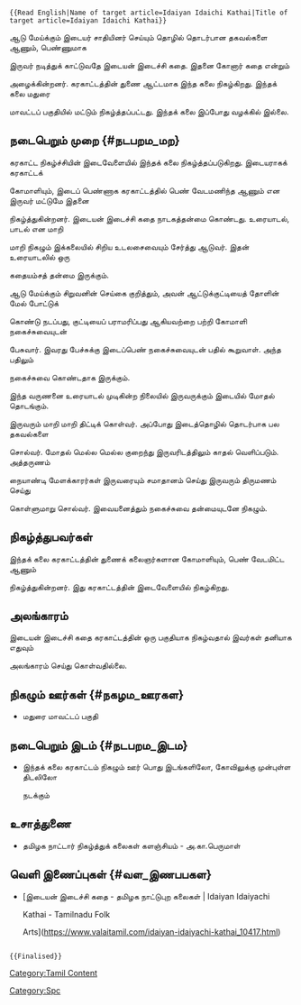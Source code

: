 ```{=mediawiki}
{{Read English|Name of target article=Idaiyan Idaichi Kathai|Title of target article=Idaiyan Idaichi Kathai}}
```
ஆடு மேய்க்கும் இடையர் சாதியினர் செய்யும் தொழில் தொடர்பான தகவல்களை ஆணும், பெண்ணுமாக
இருவர் நடித்துக் காட்டுவதே இடையன் இடைச்சி கதை. இதனை கோனார் கதை என்றும்
அழைக்கின்றனர். கரகாட்டத்தின் துணை ஆட்டமாக இந்த கலை நிகழ்கிறது. இந்தக் கலை மதுரை
மாவட்டப் பகுதியில் மட்டும் நிகழ்த்தப்பட்டது. இந்தக் கலை இப்போது வழக்கில் இல்லை.

## நடைபெறும் முறை {#நடபறம_மற}

கரகாட்ட நிகழ்ச்சியின் இடைவேளையில் இந்தக் கலை நிகழ்த்தப்படுகிறது. இடையராகக் கரகாட்டக்
கோமாளியும், இடைப் பெண்ணாக கரகாட்டத்தில் பெண் வேடமணிந்த ஆணும் என இருவர் மட்டுமே இதனை
நிகழ்த்துகின்றனர். இடையன் இடைச்சி கதை நாடகத்தன்மை கொண்டது. உரையாடல், பாடல் என மாறி
மாறி நிகழும் இக்கலையில் சிறிய உடலசைவையும் சேர்த்து ஆடுவர். இதன் உரையாடலில் ஒரு
கதையம்சத் தன்மை இருக்கும்.

ஆடு மேய்க்கும் சிறுவனின் செய்கை குறித்தும், அவன் ஆட்டுக்குட்டியைத் தோளின் மேல் போட்டுக்
கொண்டு நடப்பது, குட்டியைப் பராமரிப்பது ஆகியவற்றை பற்றி கோமாளி நகைச்சுவையுடன்
பேசுவார். இவரது பேச்சுக்கு இடைப்பெண் நகைச்சுவையுடன் பதில் கூறுவாள். அந்த பதிலும்
நகைச்சுவை கொண்டதாக இருக்கும்.

இந்த வருணனை உரையாடல் முடிகின்ற நிலையில் இருவருக்கும் இடையில் மோதல் தொடங்கும்.
இருவரும் மாறி மாறி திட்டிக் கொள்வர். அப்போது இடைத்தொழில் தொடர்பாக பல தகவல்களை
சொல்வர். மோதல் மெல்ல மெல்ல குறைந்து இருவரிடத்திலும் காதல் வெளிப்படும். அத்தருணம்
நையாண்டி மேளக்காரர்கள் இருவரையும் சமாதானம் செய்து இருவரும் திருமணம் செய்து
கொள்ளுமாறு சொல்வர். இவையனைத்தும் நகைச்சுவை தன்மையுடனே நிகழும்.

## நிகழ்த்துபவர்கள்

இந்தக் கலை கரகாட்டத்தின் துணைக் கலைஞர்களான கோமாளியும், பெண் வேடமிட்ட ஆணும்
நிகழ்த்துகின்றனர். இது கரகாட்டத்தின் இடைவேளையில் நிகழ்கிறது.

## அலங்காரம்

இடையன் இடைச்சி கதை கரகாட்டத்தின் ஒரு பகுதியாக நிகழ்வதால் இவர்கள் தனியாக எதுவும்
அலங்காரம் செய்து கொள்வதில்லை.

## நிகழும் ஊர்கள் {#நகழம_ஊரகள}

-   மதுரை மாவட்டப் பகுதி

## நடைபெறும் இடம் {#நடபறம_இடம}

-   இந்தக் கலை கரகாட்டம் நிகழும் ஊர் பொது இடங்களிலோ, கோவிலுக்கு முன்புள்ள திடலிலோ
    நடக்கும்

## உசாத்துணை

-   தமிழக நாட்டார் நிகழ்த்துக் கலைகள் களஞ்சியம் - அ.கா.பெருமாள்

## வெளி இணைப்புகள் {#வள_இணபபகள}

-   [இடையன் இடைச்சி கதை - தமிழக நாட்டுபுற கலைகள் \| Idaiyan Idaiyachi
    Kathai - Tamilnadu Folk
    Arts](https://www.valaitamil.com/idaiyan-idaiyachi-kathai_10417.html)

```{=mediawiki}
{{Finalised}}
```
[Category:Tamil Content](Category:Tamil_Content "wikilink")
[Category:Spc](Category:Spc "wikilink")

